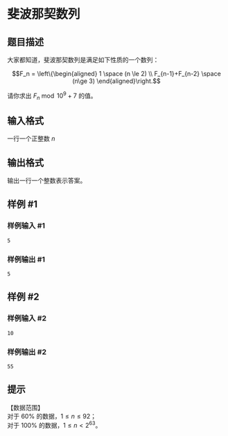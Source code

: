 # 斐波那契数列

## 题目描述

大家都知道，斐波那契数列是满足如下性质的一个数列：

$$F_n = \left\{\begin{aligned} 1 \space (n \le 2) \\ F_{n-1}+F_{n-2} \space (n\ge 3) \end{aligned}\right.$$


请你求出 $F_n \bmod 10^9 + 7$ 的值。


## 输入格式

一行一个正整数 $n$

## 输出格式

输出一行一个整数表示答案。

## 样例 #1

### 样例输入 #1
```
5
```

### 样例输出 #1

```
5
```

## 样例 #2

### 样例输入 #2
```
10
```

### 样例输出 #2

```
55
```

## 提示

【数据范围】    
对于 $60\%$ 的数据，$1\le n \le 92$；   
对于 $100\%$ 的数据，$1\le n < 2^{63}$。

